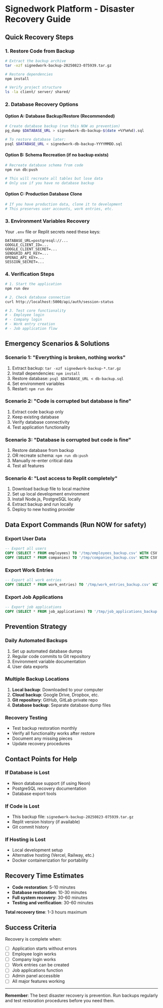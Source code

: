 # Signedwork Platform - Disaster Recovery Guide

## Quick Recovery Steps

### 1. Restore Code from Backup
```bash
# Extract the backup archive
tar -xzf signedwork-backup-20250823-075939.tar.gz

# Restore dependencies
npm install

# Verify project structure
ls -la client/ server/ shared/
```

### 2. Database Recovery Options

#### Option A: Database Backup/Restore (Recommended)
```bash
# Create database backup (run this NOW as prevention)
pg_dump $DATABASE_URL > signedwork-db-backup-$(date +%Y%m%d).sql

# To restore database later:
psql $DATABASE_URL < signedwork-db-backup-YYYYMMDD.sql
```

#### Option B: Schema Recreation (if no backup exists)
```bash
# Recreate database schema from code
npm run db:push

# This will recreate all tables but lose data
# Only use if you have no database backup
```

#### Option C: Production Database Clone
```bash
# If you have production data, clone it to development
# This preserves user accounts, work entries, etc.
```

### 3. Environment Variables Recovery
Your `.env` file or Replit secrets need these keys:
```
DATABASE_URL=postgresql://...
GOOGLE_CLIENT_ID=...
GOOGLE_CLIENT_SECRET=...
SENDGRID_API_KEY=...
OPENAI_API_KEY=...
SESSION_SECRET=...
```

### 4. Verification Steps
```bash
# 1. Start the application
npm run dev

# 2. Check database connection
curl http://localhost:5000/api/auth/session-status

# 3. Test core functionality
# - Employee login
# - Company login  
# - Work entry creation
# - Job application flow
```

## Emergency Scenarios & Solutions

### Scenario 1: "Everything is broken, nothing works"
1. Extract backup: `tar -xzf signedwork-backup-*.tar.gz`
2. Install dependencies: `npm install`
3. Restore database: `psql $DATABASE_URL < db-backup.sql`
4. Set environment variables
5. Restart: `npm run dev`

### Scenario 2: "Code is corrupted but database is fine"
1. Extract code backup only
2. Keep existing database
3. Verify database connectivity
4. Test application functionality

### Scenario 3: "Database is corrupted but code is fine"
1. Restore database from backup
2. OR recreate schema: `npm run db:push`
3. Manually re-enter critical data
4. Test all features

### Scenario 4: "Lost access to Replit completely"
1. Download backup file to local machine
2. Set up local development environment
3. Install Node.js, PostgreSQL locally
4. Extract backup and run locally
5. Deploy to new hosting provider

## Data Export Commands (Run NOW for safety)

### Export User Data
```sql
-- Export all users
COPY (SELECT * FROM employees) TO '/tmp/employees_backup.csv' WITH CSV HEADER;
COPY (SELECT * FROM companies) TO '/tmp/companies_backup.csv' WITH CSV HEADER;
```

### Export Work Entries
```sql
-- Export all work entries
COPY (SELECT * FROM work_entries) TO '/tmp/work_entries_backup.csv' WITH CSV HEADER;
```

### Export Job Applications  
```sql
-- Export job applications
COPY (SELECT * FROM job_applications) TO '/tmp/job_applications_backup.csv' WITH CSV HEADER;
```

## Prevention Strategy

### Daily Automated Backups
1. Set up automated database dumps
2. Regular code commits to Git repository
3. Environment variable documentation
4. User data exports

### Multiple Backup Locations
1. **Local backup**: Downloaded to your computer
2. **Cloud backup**: Google Drive, Dropbox, etc.
3. **Git repository**: GitHub, GitLab private repo
4. **Database backup**: Separate database dump files

### Recovery Testing
- Test backup restoration monthly
- Verify all functionality works after restore
- Document any missing pieces
- Update recovery procedures

## Contact Points for Help

### If Database is Lost
- Neon database support (if using Neon)
- PostgreSQL recovery documentation
- Database export tools

### If Code is Lost
- This backup file: `signedwork-backup-20250823-075939.tar.gz`
- Replit version history (if available)
- Git commit history

### If Hosting is Lost
- Local development setup
- Alternative hosting (Vercel, Railway, etc.)
- Docker containerization for portability

## Recovery Time Estimates

- **Code restoration**: 5-10 minutes
- **Database restoration**: 10-30 minutes  
- **Full system recovery**: 30-60 minutes
- **Testing and verification**: 30-60 minutes

**Total recovery time**: 1-3 hours maximum

## Success Criteria

Recovery is complete when:
- [ ] Application starts without errors
- [ ] Employee login works
- [ ] Company login works
- [ ] Work entries can be created
- [ ] Job applications function
- [ ] Admin panel accessible
- [ ] All major features working

---

**Remember**: The best disaster recovery is prevention. Run backups regularly and test restoration procedures before you need them.